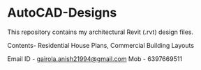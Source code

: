 # AutoCAD-Designs

This repository contains my architectural Revit (.rvt) design files.

Contents- Residential House Plans, Commercial Building Layouts

Email ID - gairola.anish21994@gmail.com
     Mob -  6397669511